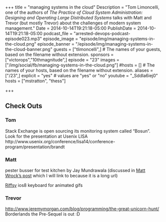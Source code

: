 +++
title = "managing systems in the cloud"
Description = "Tom Limoncelli, one of the authors of _The Practice of Cloud System Administration: Designing and Operating Large Distributed Systems_ talks with Matt and Trevor (but mostly Trevor) about the challenges of modern system management."
Date = 2014-10-14T19:21:18-05:00
PublishDate = 2014-10-14T19:21:18-05:00
podcast_file = "arrested-devops-podcast-episode023.mp3"
episode_image = "episode/img/managing-systems-in-the-cloud.png"
episode_banner = "/episode/img/managing-systems-in-the-cloud-banner.png"
guests = ["tlimoncelli",] # The names of your guests, based on the filename without extension.
sponsors = ["victorops","10thmagnitude",]
episode = "23"
images = ["/img/social/fb/managing-systems-in-the-cloud.png"]
#hosts = [] # The names of your hosts, based on the filename without extension.
aliases = ["/23",]
explicit = "yes" # values are "yes" or "no"
youtube = "_SddIa6iej0"
hosts = ["mstratton", "thess"]

+++
<h2>Check Outs</h2>
<h3>Tom</h3>
Stack Exchange is open sourcing its monitoring system called “Bosun”. Look for the presentation at Usenix LISA http://www.usenix.org/conference/lisa14/conference-program/presentation/brandt
<h3>Matt</h3>
pester busser for test kitchen by Jay Mundrawala (discussed in <a href="http://www.hurryupandwait.io/blog/configure-and-test-windows-infrastructure-using-powershell-technologies-dsc-and-pester-running-from-chef-and-test-kitchen" target="_blank">Matt Wrock’s post</a> which I will link to because it is a long url)

<a href="http://www.riffsy.com/" target="_blank">Riffsy</a> ios8 keyboard for animated gifs
<h3>Trevor</h3>
<a href="http://www.jeremymorgan.com/blog/programming/the-great-unicorn-hunt/" target="_blank">http://www.jeremymorgan.com/blog/programming/the-great-unicorn-hunt/</a>
Borderlands the Pre-Sequel is out :D
